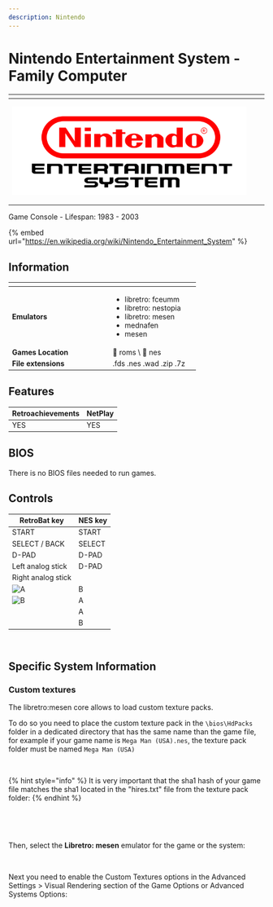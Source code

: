 ```yaml
---
description: Nintendo
---
```


# Nintendo Entertainment System - Family Computer

<table data-header-hidden><thead><tr><th></th><th></th><th data-hidden></th></tr></thead><tbody><tr><td><p></p><p><img src="https://raw.githubusercontent.com/fabricecaruso/es-theme-carbon/master/art/logos/nes.svg" alt="" data-size="original"></p></td><td><p></p><p><img src="https://upload.wikimedia.org/wikipedia/commons/7/7d/Family_Computer_logo.svg" alt="" data-size="original"></p></td><td></td></tr></tbody></table>

Game Console - Lifespan: 1983 - 2003

{% embed url="https://en.wikipedia.org/wiki/Nintendo_Entertainment_System" %}

## Information

<table data-header-hidden><thead><tr><th width="184"></th><th></th><th data-hidden></th></tr></thead><tbody><tr><td><strong>Emulators</strong></td><td><ul><li>libretro: fceumm</li><li>libretro: nestopia</li><li>libretro: mesen</li><li>mednafen</li><li>mesen</li></ul></td><td></td></tr><tr><td><strong>Games Location</strong></td><td><span data-gb-custom-inline data-tag="emoji" data-code="1f4c1">📁</span> roms \ <span data-gb-custom-inline data-tag="emoji" data-code="1f4c2">📂</span> nes</td><td></td></tr><tr><td><strong>File extensions</strong></td><td>.fds .nes .wad .zip .7z</td><td></td></tr></tbody></table>

## Features

| Retroachievements | NetPlay |
| ----------------- | ------- |
| YES               | YES     |

## BIOS

There is no BIOS files needed to run games.

## Controls

| RetroBat key                                                                              | NES key |
| ----------------------------------------------------------------------------------------- | ------- |
| START                                                                                     | START   |
| SELECT / BACK                                                                             | SELECT  |
| D-PAD                                                                                     | D-PAD   |
| Left analog stick                                                                         | D-PAD   |
| Right analog stick                                                                        |         |
| ![A](<../../../../.gitbook/assets/image (1) (2) (1).png>)                                 | B       |
| ![B](<../../../../.gitbook/assets/image (4) (1).png>)                                     | A       |
| <img src="../../../../.gitbook/assets/image (3) (1) (2).png" alt="" data-size="original"> | A       |
| <img src="../../../../.gitbook/assets/image (2) (1) (1).png" alt="" data-size="line">     | B       |

<div align="left">

<figure><img src="https://i.imgur.com/ulQC9m2.png" alt=""><figcaption></figcaption></figure>

</div>

## Specific System Information

### Custom textures



The libretro:mesen core allows to load custom texture packs.

To do so you need to place the custom texture pack in the `\bios\HdPacks` folder in a dedicated directory that has the same name than the game file, for example if your game name is `Mega Man (USA).nes`, the texture pack folder must be named `Mega Man (USA)`

<div align="left">

<figure><img src="https://i.imgur.com/0t1gw0h.png" alt=""><figcaption></figcaption></figure>

</div>

{% hint style="info" %}
It is very important that the sha1 hash of your game file matches the sha1 located in the "hires.txt" file from the texture pack folder:
{% endhint %}

<div align="left">

<figure><img src="https://i.imgur.com/KAQVQlV.png" alt=""><figcaption></figcaption></figure>

</div>

<div align="left">

<figure><img src="https://i.imgur.com/b04EdoH.png" alt=""><figcaption></figcaption></figure>

</div>

Then, select the **Libretro: mesen** emulator for the game or the system:

<div align="left">

<figure><img src="https://i.imgur.com/QUAN6n2.png" alt=""><figcaption></figcaption></figure>

</div>

Next you need to enable the Custom Textures options in the Advanced Settings > Visual Rendering section of the Game Options or Advanced Systems Options:

<div align="left">

<figure><img src="https://i.imgur.com/Un77eUl.png" alt=""><figcaption></figcaption></figure>

</div>

